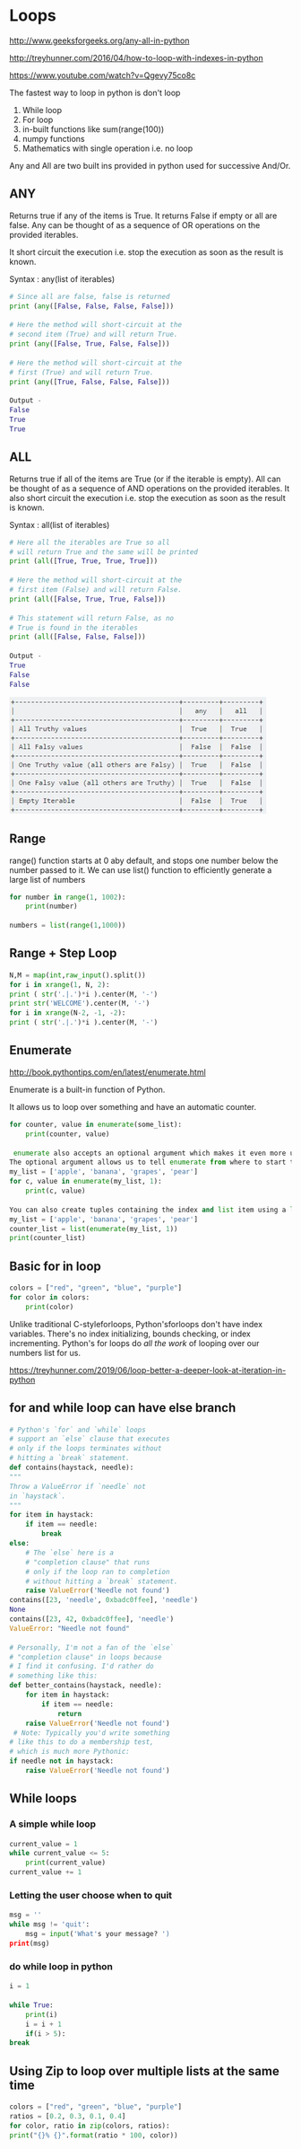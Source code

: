 # Loops

http://www.geeksforgeeks.org/any-all-in-python

http://treyhunner.com/2016/04/how-to-loop-with-indexes-in-python

https://www.youtube.com/watch?v=Qgevy75co8c

The fastest way to loop in python is don't loop

1. While loop
2. For loop
3. in-built functions like sum(range(100))
4. numpy functions
5. Mathematics with single operation i.e. no loop

Any and All are two built ins provided in python used for successive And/Or.

## ANY

Returns true if any of the items is True. It returns False if empty or all are false. Any can be thought of as a sequence of OR operations on the provided iterables.

It short circuit the execution i.e. stop the execution as soon as the result is known.

Syntax : any(list of iterables)

```python
# Since all are false, false is returned
print (any([False, False, False, False]))

# Here the method will short-circuit at the
# second item (True) and will return True.
print (any([False, True, False, False]))

# Here the method will short-circuit at the
# first (True) and will return True.
print (any([True, False, False, False]))

Output -
False
True
True
```

## ALL

Returns true if all of the items are True (or if the iterable is empty). All can be thought of as a sequence of AND operations on the provided iterables. It also short circuit the execution i.e. stop the execution as soon as the result is known.

Syntax : all(list of iterables)

```python
# Here all the iterables are True so all
# will return True and the same will be printed
print (all([True, True, True, True]))

# Here the method will short-circuit at the
# first item (False) and will return False.
print (all([False, True, True, False]))

# This statement will return False, as no
# True is found in the iterables
print (all([False, False, False]))

Output -
True
False
False
```

![image](../../media/Loops-image1.jpg)

## Range

range() function starts at 0 aby default, and stops one number below the number passed to it. We can use list() function to efficiently generate a large list of numbers

```python
for number in range(1, 1002):
    print(number)

numbers = list(range(1,1000))
```

## Range + Step Loop

```python
N,M = map(int,raw_input().split())
for i in xrange(1, N, 2):
print ( str('.|.')*i ).center(M, '-')
print str('WELCOME').center(M, '-')
for i in xrange(N-2, -1, -2):
print ( str('.|.')*i ).center(M, '-')
```

## Enumerate

http://book.pythontips.com/en/latest/enumerate.html

Enumerate is a built-in function of Python.

It allows us to loop over something and have an automatic counter.

```python
for counter, value in enumerate(some_list):
    print(counter, value)

 enumerate also accepts an optional argument which makes it even more useful.
The optional argument allows us to tell enumerate from where to start the index.
my_list = ['apple', 'banana', 'grapes', 'pear']
for c, value in enumerate(my_list, 1):
    print(c, value)

You can also create tuples containing the index and list item using a list.
my_list = ['apple', 'banana', 'grapes', 'pear']
counter_list = list(enumerate(my_list, 1))
print(counter_list)
```

## Basic for in loop

```python
colors = ["red", "green", "blue", "purple"]
for color in colors:
    print(color)
```

Unlike traditional C-styleforloops, Python'sforloops don't have index variables. There's no index initializing, bounds checking, or index incrementing. Python's for loops do *all the work* of looping over our numbers list for us.

https://treyhunner.com/2019/06/loop-better-a-deeper-look-at-iteration-in-python

## for and while loop can have else branch

```python
# Python's `for` and `while` loops
# support an `else` clause that executes
# only if the loops terminates without
# hitting a `break` statement.
def contains(haystack, needle):
"""
Throw a ValueError if `needle` not
in `haystack`.
"""
for item in haystack:
    if item == needle:
        break
else:
    # The `else` here is a
    # "completion clause" that runs
    # only if the loop ran to completion
    # without hitting a `break` statement.
    raise ValueError('Needle not found')
contains([23, 'needle', 0xbadc0ffee], 'needle')
None
contains([23, 42, 0xbadc0ffee], 'needle')
ValueError: "Needle not found"

# Personally, I'm not a fan of the `else`
# "completion clause" in loops because
# I find it confusing. I'd rather do
# something like this:
def better_contains(haystack, needle):
    for item in haystack:
        if item == needle:
            return
    raise ValueError('Needle not found')
 # Note: Typically you'd write something
# like this to do a membership test,
# which is much more Pythonic:
if needle not in haystack:
    raise ValueError('Needle not found')
```

## While loops

### A simple while loop

```python
current_value = 1
while current_value <= 5:
    print(current_value)
current_value += 1
```

### Letting the user choose when to quit

```python
msg = ''
while msg != 'quit':
    msg = input('What's your message? ')
print(msg)
```

### do while loop in python

```python
i = 1

while True:
    print(i)
    i = i + 1
    if(i > 5):
break
```

## Using Zip to loop over multiple lists at the same time

```python
colors = ["red", "green", "blue", "purple"]
ratios = [0.2, 0.3, 0.1, 0.4]
for color, ratio in zip(colors, ratios):
print("{}% {}".format(ratio * 100, color))
```

